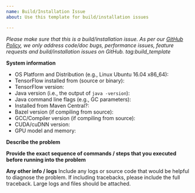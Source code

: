 ```yaml
---
name: Build/Installation Issue
about: Use this template for build/installation issues

---
```


<em>Please make sure that this is a build/installation issue. As per our [GitHub Policy](https://github.com/tensorflow/tensorflow/blob/master/ISSUES.md), we only address code/doc bugs, performance issues, feature requests and build/installation issues on GitHub. tag:build_template</em>

**System information**
- OS Platform and Distribution (e.g., Linux Ubuntu 16.04 x86\_64):
- TensorFlow installed from (source or binary):
- TensorFlow version:
- Java version (i.e., the output of `java -version`):
- Java command line flags (e.g., GC parameters):
- Installed from Maven Central?:
- Bazel version (if compiling from source):
- GCC/Compiler version (if compiling from source):
- CUDA/cuDNN version:
- GPU model and memory:


**Describe the problem**

**Provide the exact sequence of commands / steps that you executed before running into the problem**

**Any other info / logs**
Include any logs or source code that would be helpful to diagnose the problem. If including tracebacks, please include the full traceback. Large logs and files should be attached.
